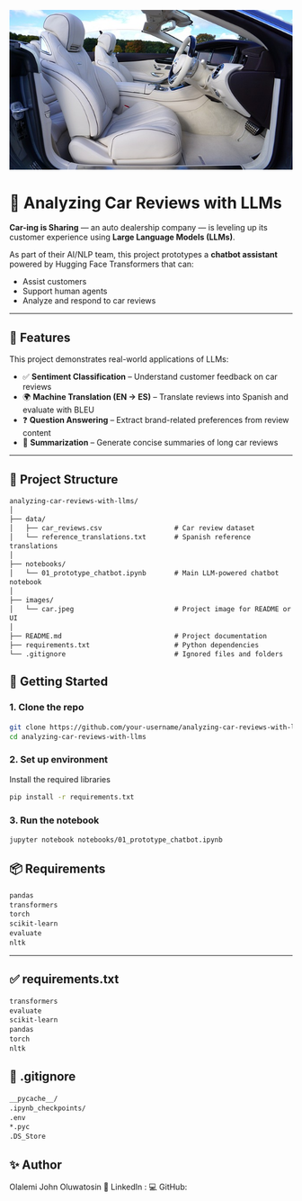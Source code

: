 ![image](images/car.jpeg)

# 🤖 Analyzing Car Reviews with LLMs

**Car-ing is Sharing** — an auto dealership company — is leveling up its customer experience using **Large Language Models (LLMs)**.

As part of their AI/NLP team, this project prototypes a **chatbot assistant** powered by Hugging Face Transformers that can:
- Assist customers
- Support human agents
- Analyze and respond to car reviews

---

## 🔧 Features

This project demonstrates real-world applications of LLMs:

- ✅ **Sentiment Classification** – Understand customer feedback on car reviews
- 🌍 **Machine Translation (EN → ES)** – Translate reviews into Spanish and evaluate with BLEU
- ❓ **Question Answering** – Extract brand-related preferences from review content
- 📝 **Summarization** – Generate concise summaries of long car reviews

---

## 📂 Project Structure

```plaintext
analyzing-car-reviews-with-llms/
│
├── data/
│   ├── car_reviews.csv                  # Car review dataset
│   └── reference_translations.txt       # Spanish reference translations
│
├── notebooks/
│   └── 01_prototype_chatbot.ipynb       # Main LLM-powered chatbot notebook
│
├── images/
│   └── car.jpeg                         # Project image for README or UI
│
├── README.md                            # Project documentation
├── requirements.txt                     # Python dependencies
└── .gitignore                           # Ignored files and folders

```

## 🚀 Getting Started

### 1. Clone the repo

```bash
git clone https://github.com/your-username/analyzing-car-reviews-with-llms.git
cd analyzing-car-reviews-with-llms
```

### 2. Set up environment
Install the required libraries
```bash
pip install -r requirements.txt
```

### 3. Run the notebook

```bash
jupyter notebook notebooks/01_prototype_chatbot.ipynb
```

## 📦 Requirements
```txt
pandas
transformers
torch
scikit-learn
evaluate
nltk
```


---

## ✅ requirements.txt

```txt
transformers
evaluate
scikit-learn
pandas
torch
nltk
```

## 🛑 .gitignore
```bash
__pycache__/
.ipynb_checkpoints/
.env
*.pyc
.DS_Store
```

## ✨ Author

Olalemi John Oluwatosin
💼 LinkedIn :
💻 GitHub: 
